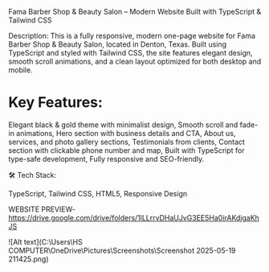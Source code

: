 Fama Barber Shop & Beauty Salon – Modern Website Built with TypeScript & Tailwind CSS

Description:
This is a fully responsive, modern one-page website for Fama Barber Shop & Beauty Salon, located in Denton, Texas. Built using TypeScript and styled with Tailwind CSS, the site features elegant design, smooth scroll animations, and a clean layout optimized for both desktop and mobile.

# Key Features:

Elegant black & gold theme with minimalist design, 
Smooth scroll and fade-in animations, 
Hero section with business details and CTA, 
About us, services, and photo gallery sections, 
Testimonials from clients, 
Contact section with clickable phone number and map, 
Built with TypeScript for type-safe development, 
Fully responsive and SEO-friendly.

🛠️ Tech Stack:

TypeScript, 
Tailwind CSS, 
HTML5, 
Responsive Design

WEBSITE PREVIEW-
https://drive.google.com/drive/folders/1lLLrrvDHaUJvG3EE5Ha0irAKdjgaKhJS

![Alt text](C:\Users\HS COMPUTER\OneDrive\Pictures\Screenshots\Screenshot 2025-05-19 211425.png)
